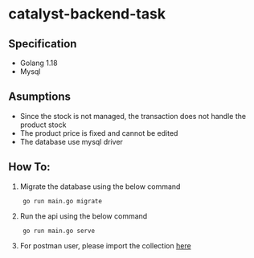 # catalyst-backend-task

## Specification
* Golang 1.18
* Mysql

## Asumptions
* Since the stock is not managed, the transaction does not handle the product stock
* The product price is fixed and cannot be edited
* The database use mysql driver

## How To:
1. Migrate the database using the below command
```
    go run main.go migrate
```
2. Run the api using the below command
```
    go run main.go serve
```
3. For postman user, please import the collection [here](/New%20Collection.postman_collection.json)